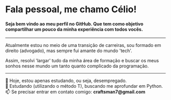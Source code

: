 # Fala pessoal, me chamo Célio!

  #### Seja bem vindo ao meu perfil no GitHub. Que tem como objetivo compartilhar um pouco da minha experiência com todos vocês. 

---
Atualmente estou no meio de uma transição de carreiras, sou formado em direito (advogado), mas sempre fui amante do mundo 'tech'.

Assim, resolvi 'largar' tudo da minha área de formação e buscar os meus sonhos nesse mundo um tanto quanto complicado da programação.

---
🔭 Hoje, estou apenas estudando, ou seja, desempregado.<br/>
🌱 Estudando (utilizando o método T), buscando me aprofundar em Python.<br/> 
📫 Se precisar entrar em contato comigo: __craftsman7@gmail.com__

